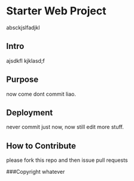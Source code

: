 # Starter Web Project

absckjslfadjkl

## Intro
ajsdkfl kjklasd;f

## Purpose
now come dont commit liao.

## Deployment
never commit just now, now still edit more stuff.
## How to Contribute
please fork this repo and then issue pull requests

###Copyright
whatever

